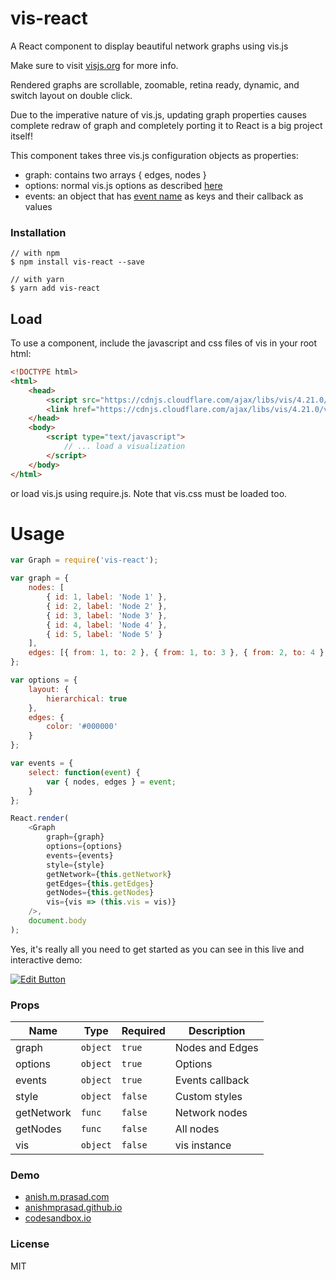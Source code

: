 # vis-react

A React component to display beautiful network graphs using vis.js

Make sure to visit [visjs.org](http://visjs.org) for more info.

Rendered graphs are scrollable, zoomable, retina ready, dynamic, and switch layout on double click.

Due to the imperative nature of vis.js, updating graph properties causes complete redraw of graph and completely porting it to React is a big project itself!

This component takes three vis.js configuration objects as properties:

-   graph: contains two arrays { edges, nodes }
-   options: normal vis.js options as described [here](http://visjs.org/docs/network/#options)
-   events: an object that has [event name](http://visjs.org/docs/network/#Events) as keys and their callback as values

### Installation

```
// with npm
$ npm install vis-react --save

// with yarn
$ yarn add vis-react
```

## Load

To use a component, include the javascript and css files of vis in your root html:

```html
<!DOCTYPE html>
<html>
	<head>
		<script src="https://cdnjs.cloudflare.com/ajax/libs/vis/4.21.0/vis.min.js"></script>
		<link href="https://cdnjs.cloudflare.com/ajax/libs/vis/4.21.0/vis.min.css" rel="stylesheet" type="text/css" />
	</head>
	<body>
		<script type="text/javascript">
			// ... load a visualization
		</script>
	</body>
</html>
```

or load vis.js using require.js. Note that vis.css must be loaded too.

# Usage

```javascript
var Graph = require('vis-react');

var graph = {
	nodes: [
		{ id: 1, label: 'Node 1' },
		{ id: 2, label: 'Node 2' },
		{ id: 3, label: 'Node 3' },
		{ id: 4, label: 'Node 4' },
		{ id: 5, label: 'Node 5' }
	],
	edges: [{ from: 1, to: 2 }, { from: 1, to: 3 }, { from: 2, to: 4 }, { from: 2, to: 5 }]
};

var options = {
	layout: {
		hierarchical: true
	},
	edges: {
		color: '#000000'
	}
};

var events = {
	select: function(event) {
		var { nodes, edges } = event;
	}
};

React.render(
	<Graph
		graph={graph}
		options={options}
		events={events}
		style={style}
		getNetwork={this.getNetwork}
		getEdges={this.getEdges}
		getNodes={this.getNodes}
		vis={vis => (this.vis = vis)}
	/>,
	document.body
);
```

Yes, it's really all you need to get started as you can see in this live and interactive demo:

[![Edit Button](https://codesandbox.io/static/img/play-codesandbox.svg)](https://codesandbox.io/s/3vvy7xqo9m)

### Props

| Name       | Type     | Required | Description           |
| ---------- | -------- | -------- | --------------------- |
| graph      | `object` | `true`   | Nodes and Edges       |
| options    | `object` | `true`   | Options               |
| events     | `object` | `true`   | Events callback       |
| style      | `object` | `false`  | Custom styles         |
| getNetwork | `func`   | `false`  | Network nodes         | 
| getNodes   | `func`   | `false`  | All nodes             |
| vis        | `object` | `false`  | vis instance          |

<!-- ### Screenshot

![Preview][screenshot]

[screenshot]: https://raw.githubusercontent.com/anishmprasad/netslider/master/screenshot/Screenshot.png 'Preview screenshot' -->

### Demo

-   [anish.m.prasad.com](https://anishmprasad.com/opensource/vis-react)
-   [anishmprasad.github.io](https://anishmprasad.github.io/opensource/vis-react)
-   [codesandbox.io](https://codesandbox.io/embed/3vvy7xqo9m)

### License

MIT

